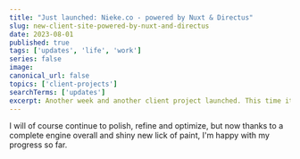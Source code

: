 ```yaml
---
title: "Just launched: Nieke.co - powered by Nuxt & Directus"
slug: new-client-site-powered-by-nuxt-and-directus
date: 2023-08-01
published: true
tags: ['updates', 'life', 'work']
series: false
image: 
canonical_url: false
topics: ['client-projects'] 
searchTerms: ['updates']
excerpt: Another week and another client project launched. This time it's for a Dutch client, Nieke Munning for her local Bioresonance Therapy services.
---
```


I will of course continue to polish, refine and optimize, but now thanks to a complete engine overall and shiny new lick of paint, I'm happy with my progress so far.
